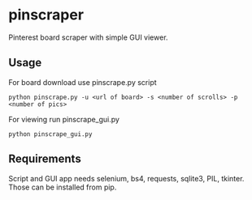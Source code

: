 # pinscraper
Pinterest board scraper with simple GUI viewer.

## Usage
For board download use pinscrape.py script
```
python pinscrape.py -u <url of board> -s <number of scrolls> -p <number of pics>
```
For viewing run pinscrape_gui.py
```
python pinscrape_gui.py
```

## Requirements
Script and GUI app needs selenium, bs4, requests, sqlite3, PIL, tkinter. Those can be installed from pip.





